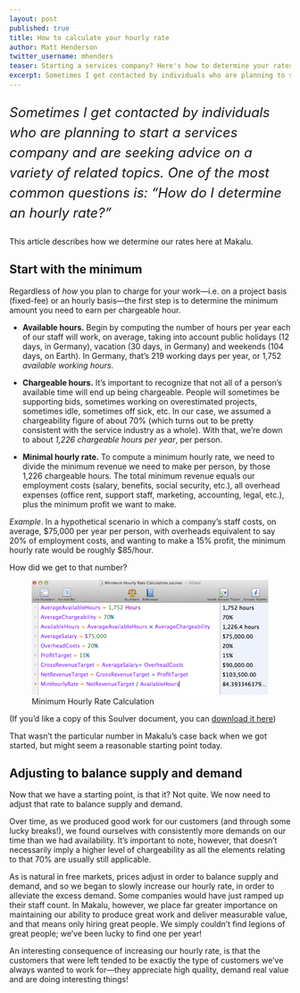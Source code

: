 ```yaml
---
layout: post
published: true
title: How to calculate your hourly rate
author: Matt Henderson
twitter_username: mhenders
teaser: Starting a services company? Here's how to determine your rates.
excerpt: Sometimes I get contacted by individuals who are planning to start a services company and are seeking advice on a variety of related topics. One of the most common questions is, “How do I determine an hourly rate?”
---
```


<p style="font-size:24px;font-style:italic;line-height:1.5">Sometimes I get contacted by individuals who are planning to start a services company and are seeking advice on a variety of related topics. One of the most common questions is: “How do I determine an hourly rate?”</p>

This article describes how we determine our rates here at Makalu.

## Start with the minimum

Regardless of *how* you plan to charge for your work—i.e. on a project basis (fixed-fee) or an hourly basis—the first step is to determine the minimum amount you need to earn per chargeable hour.

* **Available hours.** Begin by computing the number of hours per year each of our staff will work, on average, taking into account public holidays (12 days, in Germany), vacation (30 days, in Germany) and weekends (104 days, on Earth). In Germany, that’s 219 working days per year, or 1,752 *available working hours*.

* **Chargeable hours.** It’s important to recognize that not all of a person’s available time will end up being chargeable. People will sometimes be supporting bids, sometimes working on overestimated projects, sometimes idle, sometimes off sick, etc. In our case, we assumed a chargeability figure of about 70% (which turns out to be pretty consistent with the service industry as a whole). With that, we’re down to about *1,226 chargeable hours per year*, per person.

* **Minimal hourly rate.** To compute a minimum hourly rate, we need to divide the minimum revenue we need to make per person, by those 1,226 chargeable hours. The total minimum revenue equals our employment costs (salary, benefits, social security, etc.), all overhead expenses (office rent, support staff, marketing, accounting, legal, etc.), plus the minimum profit we want to make.

*Example*. In a hypothetical scenario in which a company’s staff costs, on average, $75,000 per year per person, with overheads equivalent to say 20% of employment costs, and wanting to make a 15% profit, the minimum hourly rate would be roughly $85/hour.

How did we get to that number?

<figure class="full">
  <img src="/uploads/blog/2012-11-27/skitched-20121127-154601.png" alt="Minimum Hourly Rate Calculation">
  <figcaption>Minimum Hourly Rate Calculation</figcaption>
</figure>

(If you’d like a copy of this Soulver document, you can [download it here](/uploads/blog/2012-11-27/soulver.zip))

That wasn’t the particular number in Makalu’s case back when we got started, but might seem a reasonable starting point today.

## Adjusting to balance supply and demand

Now that we have a starting point, is that it? Not quite. We now need to adjust that rate to balance supply and demand.

Over time, as we produced good work for our customers (and through some lucky breaks!), we found ourselves with consistently more demands on our time than we had availability. It’s important to note, however, that doesn’t necessarily imply a higher level of chargeability as all the elements relating to that 70% are usually still applicable.

As is natural in free markets, prices adjust in order to balance supply and demand, and so we began to slowly increase our hourly rate, in order to alleviate the excess demand. Some companies would have just ramped up their staff count. In Makalu, however, we place far greater importance on maintaining our ability to produce great work and deliver measurable value, and that means only hiring great people. We simply couldn’t find legions of great people; we’ve been lucky to find one per year!

An interesting consequence of increasing our hourly rate, is that the customers that were left tended to be exactly the type of customers we’ve always wanted to work for—they appreciate high quality, demand real value and are doing interesting things!
